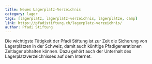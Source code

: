 ```yaml
---
title: Neues Lagerplatz-Verzeichnis
category: lager
tags: [lagerplatz, lagerplatz-verzeichnis, lagerplätze, camp]
link: https://pfadistiftung.ch/lagerplatz-verzeichnis/
author: Pfadi Stiftung
---
```


Die wichtigste Tätigkeit der Pfadi Stiftung ist zur Zeit die Sicherung von Lagerplätzen in der Schweiz, damit auch künftige Pfadigenerationen Zeltlager abhalten können. Dazu gehört auch der Unterhalt des Lagerplatzverzeichnisses auf dem Internet.
